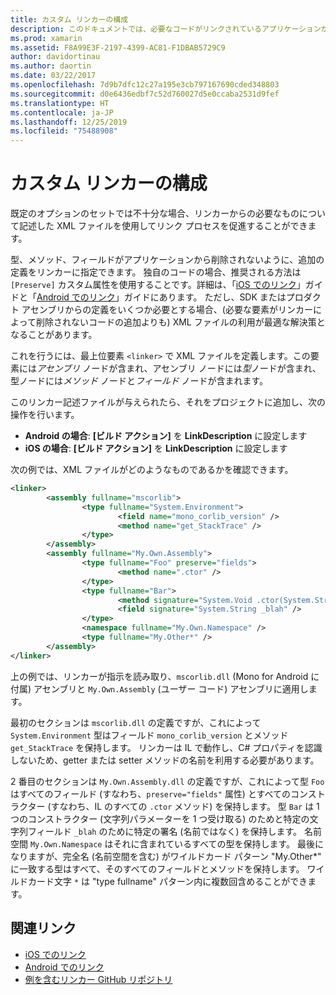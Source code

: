 ```yaml
---
title: カスタム リンカーの構成
description: このドキュメントでは、必要なコードがリンクされているアプリケーションから削除されないことを明示的に確認し、リンカーを構成するために使用できる XML ファイルについて説明します。
ms.prod: xamarin
ms.assetid: F8A99E3F-2197-4399-AC81-F1DBAB5729C9
author: davidortinau
ms.author: daortin
ms.date: 03/22/2017
ms.openlocfilehash: 7d9b7dfc12c27a195e3cb797167690cded348803
ms.sourcegitcommit: d0e6436edbf7c52d760027d5e0ccaba2531d9fef
ms.translationtype: HT
ms.contentlocale: ja-JP
ms.lasthandoff: 12/25/2019
ms.locfileid: "75488908"
---
```

# <a name="custom-linker-configuration"></a>カスタム リンカーの構成

既定のオプションのセットでは不十分な場合、リンカーからの必要なものについて記述した XML ファイルを使用してリンク プロセスを促進することができます。

型、メソッド、フィールドがアプリケーションから削除されないように、追加の定義をリンカーに指定できます。 独自のコードの場合、推奨される方法は `[Preserve]` カスタム属性を使用することです。詳細は、「[iOS でのリンク](~/ios/deploy-test/linker.md)」ガイドと「[Android でのリンク](~/android/deploy-test/linker.md)」ガイドにあります。
ただし、SDK またはプロダクト アセンブリからの定義をいくつか必要とする場合、(必要な要素がリンカーによって削除されないコードの追加よりも) XML ファイルの利用が最適な解決策となることがあります。

これを行うには、最上位要素 `<linker>` で XML ファイルを定義します。この要素には*アセンブリ* ノードが含まれ、アセンブリ ノードには*型*ノードが含まれ、型ノードには*メソッド* ノードと*フィールド* ノードが含まれます。

このリンカー記述ファイルが与えられたら、それをプロジェクトに追加し、次の操作を行います。

- **Android の場合**: **[ビルド アクション]** を **LinkDescription** に設定します
- **iOS の場合**: **[ビルド アクション]** を **LinkDescription** に設定します

次の例では、XML ファイルがどのようなものであるかを確認できます。

```xml
<linker>
        <assembly fullname="mscorlib">
                <type fullname="System.Environment">
                        <field name="mono_corlib_version" />
                        <method name="get_StackTrace" />
                </type>
        </assembly>
        <assembly fullname="My.Own.Assembly">
                <type fullname="Foo" preserve="fields">
                        <method name=".ctor" />
                </type>
                <type fullname="Bar">
                        <method signature="System.Void .ctor(System.String)" />
                        <field signature="System.String _blah" />
                </type>
                <namespace fullname="My.Own.Namespace" />
                <type fullname="My.Other*" />
        </assembly>
</linker>
```

上の例では、リンカーが指示を読み取り、`mscorlib.dll` (Mono for Android に付属) アセンブリと `My.Own.Assembly` (ユーザー コード) アセンブリに適用します。

最初のセクションは `mscorlib.dll` の定義ですが、これによって `System.Environment` 型はフィールド `mono_corlib_version` とメソッド `get_StackTrace` を保持します。
リンカーは IL で動作し、C# プロパティを認識しないため、getter または setter メソッドの名前を利用する必要があります。

2 番目のセクションは `My.Own.Assembly.dll` の定義ですが、これによって型 `Foo` はすべてのフィールド (すなわち、`preserve="fields"` 属性) とすべてのコンストラクター (すなわち、IL のすべての `.ctor` メソッド) を保持します。 型 `Bar` は 1 つのコンストラクター (文字列パラメーターを 1 つ受け取る) のためと特定の文字列フィールド `_blah` のために特定の署名 (名前ではなく) を保持します。
名前空間 `My.Own.Namespace` はそれに含まれているすべての型を保持します。
最後になりますが、完全名 (名前空間を含む) がワイルドカード パターン "My.Other\*" に一致する型はすべて、そのすべてのフィールドとメソッドを保持します。 ワイルドカード文字 `*` は "type fullname" パターン内に複数回含めることができます。

## <a name="related-links"></a>関連リンク

- [iOS でのリンク](~/ios/deploy-test/linker.md)
- [Android でのリンク](~/android/deploy-test/linker.md)
- [例を含むリンカー GitHub リポジトリ](https://github.com/mono/linker)

